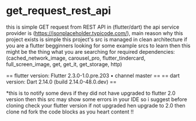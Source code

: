 # get_request_rest_api

 this is simple GET request from REST API in (flutter/dart) the api service provider is (https://jsonplaceholder.typicode.com/), main reason why this project exists is simple this project's src is managed in clean architecture if you are a flutter begginners looking for some example srcs to learn then this might be the thing what you are searching for required 
dependencies:
(cached_network_image, carousel_pro, flutter_tindercard, full_screen_image, get, get_it, get_storage, http) 

== flutter version: Flutter 2.3.0-1.0.pre.203 • channel master ==
== dart version:  Dart 2.14.0 (build 2.14.0-48.0.dev) ==

*this is to notify some devs if they did not have upgraded to flutter 2.0 version then this src may show some errors in your IDE so i suggest before cloning check your flutter version if not upgraded hen upgrade to 2.0 then clone nd fork the code blocks as you heart content !!
